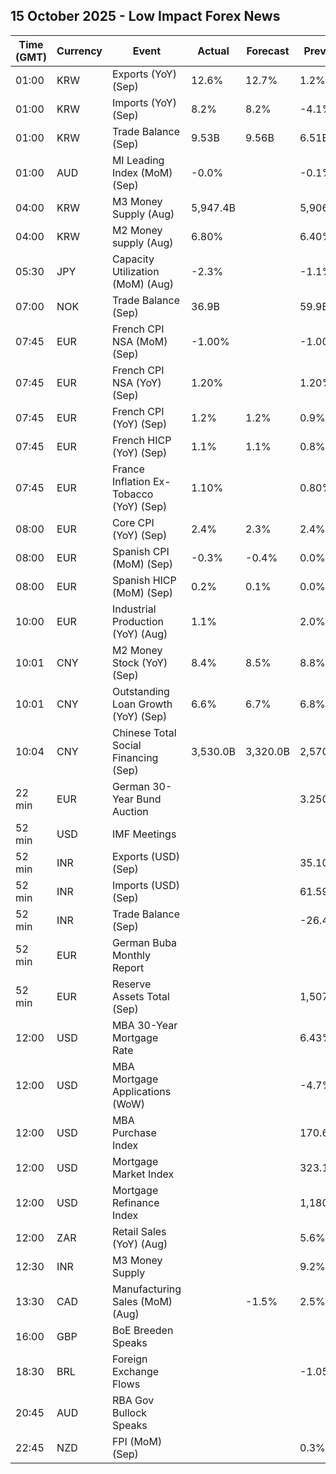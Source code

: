 ## 15 October 2025 - Low Impact Forex News

| Time (GMT) | Currency | Event | Actual | Forecast | Previous |
|------|----------|-------|--------|----------|----------|
| 01:00 | KRW | Exports (YoY) (Sep) | 12.6% | 12.7% | 1.2% |
| 01:00 | KRW | Imports (YoY) (Sep) | 8.2% | 8.2% | -4.1% |
| 01:00 | KRW | Trade Balance (Sep) | 9.53B | 9.56B | 6.51B |
| 01:00 | AUD | MI Leading Index (MoM) (Sep) | -0.0% |  | -0.1% |
| 04:00 | KRW | M3 Money Supply (Aug) | 5,947.4B |  | 5,906.8B |
| 04:00 | KRW | M2 Money supply (Aug) | 6.80% |  | 6.40% |
| 05:30 | JPY | Capacity Utilization (MoM) (Aug) | -2.3% |  | -1.1% |
| 07:00 | NOK | Trade Balance (Sep) | 36.9B |  | 59.9B |
| 07:45 | EUR | French CPI NSA (MoM) (Sep) | -1.00% |  | -1.00% |
| 07:45 | EUR | French CPI NSA (YoY) (Sep) | 1.20% |  | 1.20% |
| 07:45 | EUR | French CPI (YoY) (Sep) | 1.2% | 1.2% | 0.9% |
| 07:45 | EUR | French HICP (YoY) (Sep) | 1.1% | 1.1% | 0.8% |
| 07:45 | EUR | France Inflation Ex-Tobacco (YoY) (Sep) | 1.10% |  | 0.80% |
| 08:00 | EUR | Core CPI (YoY) (Sep) | 2.4% | 2.3% | 2.4% |
| 08:00 | EUR | Spanish CPI (MoM) (Sep) | -0.3% | -0.4% | 0.0% |
| 08:00 | EUR | Spanish HICP (MoM) (Sep) | 0.2% | 0.1% | 0.0% |
| 10:00 | EUR | Industrial Production (YoY) (Aug) | 1.1% |  | 2.0% |
| 10:01 | CNY | M2 Money Stock (YoY) (Sep) | 8.4% | 8.5% | 8.8% |
| 10:01 | CNY | Outstanding Loan Growth (YoY) (Sep) | 6.6% | 6.7% | 6.8% |
| 10:04 | CNY | Chinese Total Social Financing (Sep) | 3,530.0B | 3,320.0B | 2,570.0B |
| 22 min | EUR | German 30-Year Bund Auction |  |  | 3.250% |
| 52 min | USD | IMF Meetings |  |  |  |
| 52 min | INR | Exports (USD) (Sep) |  |  | 35.10B |
| 52 min | INR | Imports (USD) (Sep) |  |  | 61.59B |
| 52 min | INR | Trade Balance (Sep) |  |  | -26.49B |
| 52 min | EUR | German Buba Monthly Report |  |  |  |
| 52 min | EUR | Reserve Assets Total (Sep) |  |  | 1,507.85B |
| 12:00 | USD | MBA 30-Year Mortgage Rate |  |  | 6.43% |
| 12:00 | USD | MBA Mortgage Applications (WoW) |  |  | -4.7% |
| 12:00 | USD | MBA Purchase Index |  |  | 170.6 |
| 12:00 | USD | Mortgage Market Index |  |  | 323.1 |
| 12:00 | USD | Mortgage Refinance Index |  |  | 1,180.2 |
| 12:00 | ZAR | Retail Sales (YoY) (Aug) |  |  | 5.6% |
| 12:30 | INR | M3 Money Supply |  |  | 9.2% |
| 13:30 | CAD | Manufacturing Sales (MoM) (Aug) |  | -1.5% | 2.5% |
| 16:00 | GBP | BoE Breeden Speaks |  |  |  |
| 18:30 | BRL | Foreign Exchange Flows |  |  | -1.056B |
| 20:45 | AUD | RBA Gov Bullock Speaks |  |  |  |
| 22:45 | NZD | FPI (MoM) (Sep) |  |  | 0.3% |
